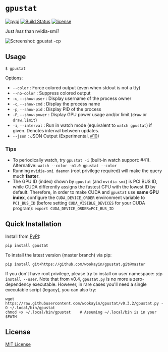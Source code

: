 `gpustat`
=========

[![pypi](https://img.shields.io/pypi/v/gpustat.svg?maxAge=86400)][pypi_gpustat]
[![Build Status](https://travis-ci.org/wookayin/gpustat.svg?branch=master)](https://travis-ci.org/wookayin/gpustat)
[![license](https://img.shields.io/github/license/wookayin/gpustat.svg?maxAge=86400)](LICENSE)

Just *less* than nvidia-smi?

![Screenshot: gpustat -cp](screenshot.png)

Usage
-----

`$ gpustat`

Options:

* `--color`            : Force colored output (even when stdout is not a tty)
* `--no-color`         : Suppress colored output
* `-u`, `--show-user`  : Display username of the process owner
* `-c`, `--show-cmd`   : Display the process name
* `-p`, `--show-pid`   : Display PID of the process
* `-P`, `--show-power` : Display GPU power usage and/or limit (`draw` or `draw,limit`)
* `-i`, `--interval`   : Run in watch mode (equivalent to `watch gpustat`) if given. Denotes interval between updates.
* `--json`             : JSON Output (Experimental, [#10][gh-issue-10])

### Tips

- To periodically watch, try `gpustat -i` (built-in watch support: #41).
  Alternative: `watch --color -n1.0 gpustat --color`
- Running `nvidia-smi daemon` (root privilege required) will make the query much **faster**.
- The GPU ID (index) shown by `gpustat` (and `nvidia-smi`) is PCI BUS ID,
  while CUDA differently assigns the fastest GPU with the lowest ID by default.
  Therefore, in order to make CUDA and `gpustat` use **same GPU index**,
  configure the `CUDA_DEVICE_ORDER` environment variable to `PCI_BUS_ID`
  (before setting `CUDA_VISIBLE_DEVICES` for your CUDA program):
  `export CUDA_DEVICE_ORDER=PCI_BUS_ID`


Quick Installation
------------------

Install from [PyPI][pypi_gpustat]:

```
pip install gpustat
```

To install the latest version (master branch) via pip:

```
pip install git+https://github.com/wookayin/gpustat.git@master
```

If you don't have root privilege, please try to install on user namespace: `pip install --user`.
Note that from v0.4, `gpustat.py` is no more a zero-dependency executable.
However, in rare cases you'll need a single executable script (legacy), you can also try:

```
wget https://raw.githubusercontent.com/wookayin/gpustat/v0.3.2/gpustat.py -O ~/.local/bin/gpustat
chmod +x ~/.local/bin/gpustat    # Assuming ~/.local/bin is in your $PATH
```

[pypi_gpustat]: https://pypi.python.org/pypi/gpustat
[gh-issue-10]: https://github.com/wookayin/gpustat/issues/10


License
-------

[MIT License](LICENSE)
